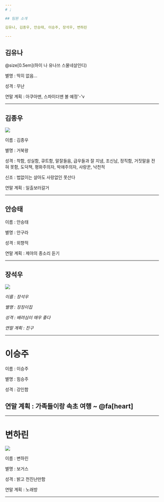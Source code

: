 ```yaml
---
# ;

## 팀원 소개

김유나, 김종우, 안승태, 이승주, 장석우, 변하린

---
```

## 김유나

@size[0.5em](하이 나 유나쓰 스물네살인디)

별명 : 딱히 없음...

성격 : 무난

연말 계획 : 아쿠아맨, 스파이더맨 볼 예정'-'v

---
## 김종우
![](https://vignette.wikia.nocookie.net/pokemon/images/3/39/%EC%A6%88%EB%AF%B8%EC%9D%98_%EB%A9%94%EA%B0%80%EA%B1%B0%EB%B6%81%EC%99%95.png/revision/latest?cb=20140425180943&path-prefix=ko)

이름 : 김종우

별명 : 거북왕

성격 : 착함, 성실함, 큐트함, 말잘들음, 급우들과 잘 지냄, 조신남, 정직함, 거짓말을 전혀 못함, 도덕책, 평화주의자, 박애주의자, 사랑꾼, 낙천적

신조 : 법없이는 살아도 사랑없인 못산다

연말 계획 : 일출보러갈거

---
## 안승태

이름 : 안승태

별명 : 안구라

성격 : 외향적

연말 계획 : 제야의 종소리 듣기


---
## 장석우
![](http://mblogthumb4.phinf.naver.net/20141020_215/kimmisung08_1413743556738FatLL_JPEG/%BA%B8%B1%DB%BA%B8%B1%DB-%BD%BA%C6%F9%C1%F6%B9%E4-%C6%E4%C0%CC%C6%DB-%C5%E4%C0%CC%2C%BD%BA%C6%F9%C1%F6%B9%E4-%B5%EE%C0%E5%C0%CE%B9%B0%2C%C6%E4%C0%CC%C6%DB-%C5%E4%C0%CC%2C%C6%E4%C0%CC%C6%DB-%C5%A9%B7%A1%C7%C1%C6%AE%2C%C0%CE%C5%D7%B8%AE%BE%EE-%BC%D2%C7%B0%2C%C1%BE%C0%CC%B8%F0%C7%FC%2C%BD%BA%C6%F9%C1%F6%B9%E4-%C6%E4%C0%CC%C6%DB-%C5%E4%C0%CCdfkj3o2ifjkl.jpg?type=w2)

*이름 : 장석우*

*별명 : 징징이집*

*성격 : 배려심이 매우 좋다*
 
*연말 계획 : 친구*

---
# 이승주

이름 : 이승주

별명 : 힘승주

성격 : 강인함

## 연말 계획 : 가족들이랑 속초 여행 ~ @fa[heart] ##

---
# 변하린

![](https://seoul-p-studio.bunjang.net/product/49246632_1_1464402270_w434.jpg)

이름 : 변하린

별명 : 보거스

성격 : 밝고 천진난만함

연말 계획 : 노래방

---


